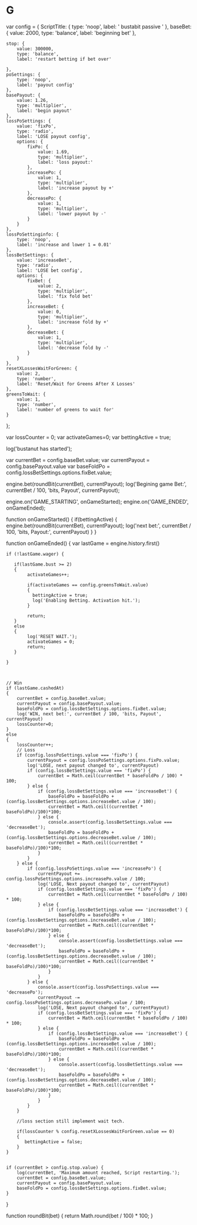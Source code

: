 # G
var config = {
    ScriptTitle: {
        type: 'noop',
        label: ' bustabit passive '
    },
    baseBet: {
        value: 2000,
        type: 'balance',
        label: 'beginning bet'
    },
 
    stop: {
        value: 300000,
        type: 'balance',
        label: 'restart betting if bet over'
		
    },
    poSettings: {
        type: 'noop',
        label: 'payout config'
    },
    basePayout: {
        value: 1.26,
        type: 'multiplier',
        label: 'begin payout'
    },
    lossPoSettings: {
        value: 'fixPo',
        type: 'radio',
        label: 'LOSE payout config',
        options: {
            fixPo: {
                value: 1.69,
                type: 'multiplier',
                label: 'loss payout:'
            },
            increasePo: {
                value: 1,
                type: 'multiplier',
                label: 'increase payout by +'
            },
            decreasePo: {
                value: 1,
                type: 'multiplier',
                label: 'lower payout by -'
            }
        }
    },
    lossPoSettinginfo: {
        type: 'noop',
        label: 'increase and lower 1 = 0.01'
    },
    lossBetSettings: {
        value: 'increaseBet',
        type: 'radio',
        label: 'LOSE bet config',
        options: {
            fixBet: {
                value: 2,
                type: 'multiplier',
                label: 'fix fold bet'
            },
            increaseBet: {
                value: 0,
                type: 'multiplier',
                label: 'increase fold by +'
            },
            decreaseBet: {
                value: 1,
                type: 'multiplier',
                label: 'decrease fold by -'
            }
        }
    },
    resetXLossesWaitForGreen: {
        value: 2,
        type: 'number',
        label: 'Reset/Wait for Greens After X Losses'
    },
    greensToWait: {
        value: 1,
        type: 'number',
        label: 'number of greens to wait for'
    }
 
};


var lossCounter = 0;
var activateGames=0;
var bettingActive = true;

log('bustanut has started');

var currentBet = config.baseBet.value;
var currentPayout = config.basePayout.value
var baseFoldPo = config.lossBetSettings.options.fixBet.value;

engine.bet(roundBit(currentBet), currentPayout);
log('Begining game Bet:', currentBet / 100, 'bits, Payout', currentPayout);

engine.on('GAME_STARTING', onGameStarted);
engine.on('GAME_ENDED', onGameEnded);

function onGameStarted() {
    if(bettingActive)
    {
        engine.bet(roundBit(currentBet), currentPayout);
        log('next bet:', currentBet / 100, 'bits, Payout:', currentPayout)
    }
}

function onGameEnded() {
    var lastGame = engine.history.first()

    if (!lastGame.wager) {
    
       if(lastGame.bust >= 2)
       {
            activateGames++;

            if(activateGames == config.greensToWait.value)
            {
              bettingActive = true;
              log('Enabling Betting. Activation hit.');
            }
          
            return;
       }
       else
       {
            log('RESET WAIT.');
            activateGames = 0;
            return;
       }

    }

    

    // Win
    if (lastGame.cashedAt) 
    {
        currentBet = config.baseBet.value;
        currentPayout = config.basePayout.value;
        baseFoldPo = config.lossBetSettings.options.fixBet.value;
        log('WIN, next bet:', currentBet / 100, 'bits, Payout', currentPayout)
        lossCounter=0;
    } 
    else 
    {
        lossCounter++;
        // Loss
        if (config.lossPoSettings.value === 'fixPo') {
            currentPayout = config.lossPoSettings.options.fixPo.value;
            log('LOSE, next payout changed to', currentPayout)
            if (config.lossBetSettings.value === 'fixPo') {
                currentBet = Math.ceil(currentBet * baseFoldPo / 100) * 100;
            } else {
                if (config.lossBetSettings.value === 'increaseBet') {
                    baseFoldPo = baseFoldPo + (config.lossBetSettings.options.increaseBet.value / 100);
                    currentBet = Math.ceil((currentBet * baseFoldPo)/100)*100;
                } else {
                    console.assert(config.lossBetSettings.value === 'decreaseBet');
                    baseFoldPo = baseFoldPo + (config.lossBetSettings.options.decreaseBet.value / 100);
                    currentBet = Math.ceil((currentBet * baseFoldPo)/100)*100;
                }
            }
        } else {
            if (config.lossPoSettings.value === 'increasePo') {
                currentPayout += config.lossPoSettings.options.increasePo.value / 100;
                log('LOSE, Next payout changed to', currentPayout)
                if (config.lossBetSettings.value === 'fixPo') {
                    currentBet = Math.ceil(currentBet * baseFoldPo / 100) * 100;
                } else {
                    if (config.lossBetSettings.value === 'increaseBet') {
                        baseFoldPo = baseFoldPo + (config.lossBetSettings.options.increaseBet.value / 100);
                        currentBet = Math.ceil((currentBet * baseFoldPo)/100)*100;
                    } else {
                        console.assert(config.lossBetSettings.value === 'decreaseBet');
                        baseFoldPo = baseFoldPo + (config.lossBetSettings.options.decreaseBet.value / 100);
                        currentBet = Math.ceil((currentBet * baseFoldPo)/100)*100;
                    }
                }
            } else {
                console.assert(config.lossPoSettings.value === 'decreasePo');
                currentPayout -= config.lossPoSettings.options.decreasePo.value / 100;
                log('LOSE, Next payout changed to', currentPayout)
                if (config.lossBetSettings.value === 'fixPo') {
                    currentBet = Math.ceil(currentBet * baseFoldPo / 100) * 100;
                } else {
                    if (config.lossBetSettings.value === 'increaseBet') {
                        baseFoldPo = baseFoldPo + (config.lossBetSettings.options.increaseBet.value / 100);
                        currentBet = Math.ceil((currentBet * baseFoldPo)/100)*100;
                    } else {
                        console.assert(config.lossBetSettings.value === 'decreaseBet');
                        baseFoldPo = baseFoldPo + (config.lossBetSettings.options.decreaseBet.value / 100);
                        currentBet = Math.ceil((currentBet * baseFoldPo)/100)*100;
                    }
                }
            }
        }

        //loss section still implement wait tech.

        if(lossCounter % config.resetXLossesWaitForGreen.value == 0)
        {
           bettingActive = false;
        }
    }


    if (currentBet > config.stop.value) {
        log(currentBet, 'Maximum amount reached, Script restarting.');
		currentBet = config.baseBet.value;
		currentPayout = config.basePayout.value;
		baseFoldPo = config.lossBetSettings.options.fixBet.value;
    }
}

function roundBit(bet) {
    return Math.round(bet / 100) * 100;
}
